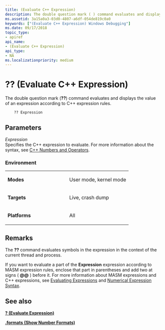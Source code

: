 ```yaml
---
title: (Evaluate C++ Expression)
description: The double question mark ( ) command evaluates and displays the value of an expression according to C++ expression rules.
ms.assetid: 3a15a0a3-03d0-4807-a6df-054de819c0a0
keywords: ["(Evaluate C++ Expression) Windows Debugging"]
ms.date: 09/17/2018
topic_type:
- apiref
api_name:
- (Evaluate C++ Expression)
api_type:
- NA
ms.localizationpriority: medium
---
```


# ?? (Evaluate C++ Expression)


The double question mark (**??**) command evaluates and displays the value of an expression according to C++ expression rules.

```dbgcmd
    ?? Expression
```

## <span id="ddk_cmd_evaluate_c_expression_dbg"></span><span id="DDK_CMD_EVALUATE_C_EXPRESSION_DBG"></span>Parameters


<span id="_______Expression______"></span><span id="_______expression______"></span><span id="_______EXPRESSION______"></span> *Expression*   
Specifies the C++ expression to evaluate. For more information about the syntax, see [C++ Numbers and Operators](c---numbers-and-operators.md).

### <span id="Environment"></span><span id="environment"></span><span id="ENVIRONMENT"></span>Environment

<table>
<colgroup>
<col width="50%" />
<col width="50%" />
</colgroup>
<tbody>
<tr class="odd">
<td align="left"><p><strong>Modes</strong></p></td>
<td align="left"><p>User mode, kernel mode</p></td>
</tr>
<tr class="even">
<td align="left"><p><strong>Targets</strong></p></td>
<td align="left"><p>Live, crash dump</p></td>
</tr>
<tr class="odd">
<td align="left"><p><strong>Platforms</strong></p></td>
<td align="left"><p>All</p></td>
</tr>
</tbody>
</table>

 

Remarks
-------

The **??** command evaluates symbols in the expression in the context of the current thread and process.

If you want to evaluate a part of the **Expression** expression according to MASM expression rules, enclose that part in parentheses and add two at signs ( **@@** ) before it. For more information about MASM expressions and C++ expressions, see [Evaluating Expressions](evaluating-expressions.md) and [Numerical Expression Syntax](numerical-expression-syntax.md).

## <span id="see_also"></span>See also


[**? (Evaluate Expression)**](---evaluate-expression-.md)

[**.formats (Show Number Formats)**](-formats--show-number-formats-.md)

 

 






